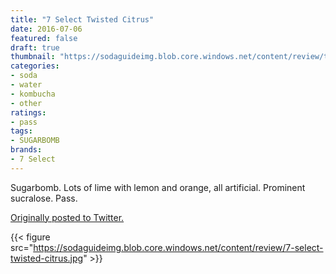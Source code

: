 ```yaml
---
title: "7 Select Twisted Citrus"
date: 2016-07-06
featured: false
draft: true
thumbnail: "https://sodaguideimg.blob.core.windows.net/content/review/thumbs/7-select-twisted-citrus.jpg"
categories:
- soda
- water
- kombucha
- other
ratings:
- pass
tags:
- SUGARBOMB
brands:
- 7 Select
---
```


Sugarbomb. Lots of lime with lemon and orange, all artificial. Prominent sucralose. Pass.

[Originally posted to Twitter.](https://twitter.com/Cavorter/status/750730495860744192)

{{< figure src="https://sodaguideimg.blob.core.windows.net/content/review/7-select-twisted-citrus.jpg" >}}

